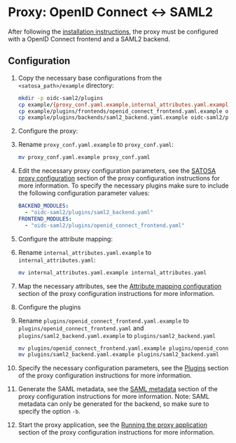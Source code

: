 # Proxy: OpenID Connect <-> SAML2
After following the [installation instructions](README.md#installation), the proxy must
be configured with a OpenID Connect frontend and a SAML2 backend.

## Configuration

1. Copy the necessary base configurations from the `<satosa_path>/example` directory:
   ```bash
   mkdir -p oidc-saml2/plugins
   cp example/{proxy_conf.yaml.example,internal_attributes.yaml.example} oidc-saml2/
   cp example/plugins/frontends/openid_connect_frontend.yaml.example oidc-saml2/plugins/
   cp example/plugins/backends/saml2_backend.yaml.example oidc-saml2/plugins/
   ```

1. Configure the proxy:
  1. Rename `proxy_conf.yaml.example` to `proxy_conf.yaml`:
     ```bash
     mv proxy_conf.yaml.example proxy_conf.yaml
     ```

  1. Edit the necessary proxy configuration parameters, see the [SATOSA proxy
     configuration](README.md#proxy_conf) section of the proxy configuration instructions
     for more information.
     To specify the necessary plugins make sure to include the following
     configuration parameter values:
     ```yaml
     BACKEND_MODULES:
       - "oidc-saml2/plugins/saml2_backend.yaml"
     FRONTEND_MODULES:
       - "oidc-saml2/plugins/openid_connect_frontend.yaml"
     ```

1. Configure the attribute mapping:
  1. Rename `internal_attributes.yaml.example` to `internal_attributes.yaml`:
     ```bash
     mv internal_attributes.yaml.example internal_attributes.yaml
     ```

  1. Map the necessary attributes, see the [Attribute mapping configuration](README.md#attr_map)
     section of the proxy configuration instructions for more
     information.

1. Configure the plugins
  1. Rename `plugins/openid_connect_frontend.yaml.example` to `plugins/openid_connect_frontend.yaml`
     and `plugins/saml2_backend.yaml.example` to `plugins/saml2_backend.yaml`
     ```bash
     mv plugins/openid_connect_frontend.yaml.example plugins/openid_connect_frontend.yaml
     mv plugins/saml2_backend.yaml.example plugins/saml2_backend.yaml
     ```

  1. Specify the necessary configuration parameters, see the [Plugins](README.md#plugins) section
     of the proxy configuration instructions for more information.

1. Generate the SAML metadata, see the [SAML metadata](README.md#saml_metadata) section of the
   proxy configuration instructions for more information. Note: SAML metadata can only be generated
   for the backend, so make sure to specify the option `-b`.

1. Start the proxy application, see the [Running the proxy application](README.md#run) section of
   the proxy configuration instructions for more information.
